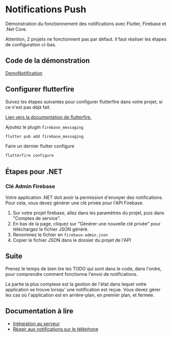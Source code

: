 # Notifications Push

Démonstration du fonctionnement des notifications avec Flutter, Firebase et .Net Core.

Attention, 2 projets ne fonctionnent pas par défaut. Il faut réaliser les étapes de configuration ci-bas.

## Code de la démonstration

[DemoNotification](https://github.com/departement-info-cem/projet-prog/tree/main/code/DemoNotifications)

## Configurer flutterfire

Suivez les étapes suivantes pour configurer flutterfire dans votre projet, si ce n'est pas déjà
fait.

[Lien vers la documentation de flutterfire.](https://firebase.google.com/docs/flutter/setup?platform=android&hl=fr)

Ajoutez le plugin `firebase_messaging`

```bash
flutter pub add firebase_messaging
```

Faire un dernier flutter configure

```bash
flutterfire configure
```

## Étapes pour .NET

### Clé Admin Firebase

Votre application .NET doit avoir la permission d'envoyer des notifications. Pour cela, vous devez
générer une clé privée pour l'API Firebase.

1. Sur votre projet firebase, allez dans les paramètres du projet, puis dans "Comptes de service".
2. En bas de la page, cliquez sur "Générer une nouvelle clé privée" pour téléchargez le fichier JSON
   généré.
3. Renommez le fichier en `firebase-admin.json`
4. Copier le fichier JSON dans le dossier du projet de l'API

## Suite

Prenez le temps de bien lire les TODO qui sont dans le code, dans l'ordre, pour comprendre comment
fonctionne l'envoi de notifications.

La partie la plus complexe est la gestion de l'état dans lequel votre application se trouve lorsqu'
une notification est reçue. Vous devez gérer les cas où l'application est en arrière-plan, en premier
plan, et fermée.

## Documentation à lire

- [Intégration au serveur](https://firebase.google.com/docs/cloud-messaging/send-message?hl=fr)
- [Réagir aux notifications sur le téléphone](https://firebase.flutter.dev/docs/messaging/usage#handling-messages)
